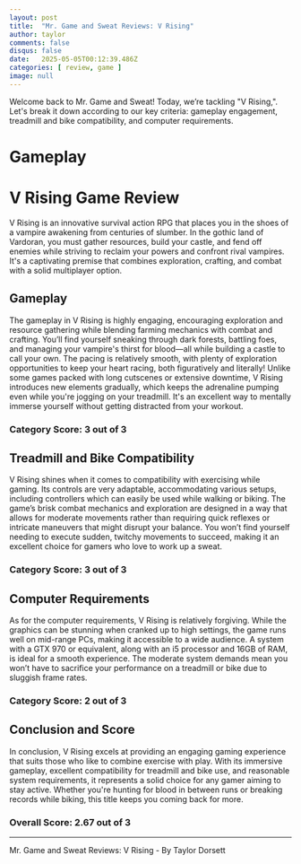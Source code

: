 ```yaml
---
layout: post
title:  "Mr. Game and Sweat Reviews: V Rising"
author: taylor
comments: false
disqus: false
date:   2025-05-05T00:12:39.486Z
categories: [ review, game ]
image: null
---
```


Welcome back to Mr. Game and Sweat! Today, we’re tackling "V Rising,". Let's break it down according to our key criteria: gameplay engagement, treadmill and bike compatibility, and computer requirements.

# Gameplay

# V Rising Game Review

V Rising is an innovative survival action RPG that places you in the shoes of a vampire awakening from centuries of slumber. In the gothic land of Vardoran, you must gather resources, build your castle, and fend off enemies while striving to reclaim your powers and confront rival vampires. It's a captivating premise that combines exploration, crafting, and combat with a solid multiplayer option. 

## Gameplay

The gameplay in V Rising is highly engaging, encouraging exploration and resource gathering while blending farming mechanics with combat and crafting. You’ll find yourself sneaking through dark forests, battling foes, and managing your vampire's thirst for blood—all while building a castle to call your own. The pacing is relatively smooth, with plenty of exploration opportunities to keep your heart racing, both figuratively and literally! Unlike some games packed with long cutscenes or extensive downtime, V Rising introduces new elements gradually, which keeps the adrenaline pumping even while you're jogging on your treadmill. It's an excellent way to mentally immerse yourself without getting distracted from your workout.

### Category Score: 3 out of 3

## Treadmill and Bike Compatibility

V Rising shines when it comes to compatibility with exercising while gaming. Its controls are very adaptable, accommodating various setups, including controllers which can easily be used while walking or biking. The game’s brisk combat mechanics and exploration are designed in a way that allows for moderate movements rather than requiring quick reflexes or intricate maneuvers that might disrupt your balance. You won’t find yourself needing to execute sudden, twitchy movements to succeed, making it an excellent choice for gamers who love to work up a sweat.

### Category Score: 3 out of 3

## Computer Requirements

As for the computer requirements, V Rising is relatively forgiving. While the graphics can be stunning when cranked up to high settings, the game runs well on mid-range PCs, making it accessible to a wide audience. A system with a GTX 970 or equivalent, along with an i5 processor and 16GB of RAM, is ideal for a smooth experience. The moderate system demands mean you won’t have to sacrifice your performance on a treadmill or bike due to sluggish frame rates.

### Category Score: 2 out of 3

## Conclusion and Score

In conclusion, V Rising excels at providing an engaging gaming experience that suits those who like to combine exercise with play. With its immersive gameplay, excellent compatibility for treadmill and bike use, and reasonable system requirements, it represents a solid choice for any gamer aiming to stay active. Whether you're hunting for blood in between runs or breaking records while biking, this title keeps you coming back for more.

### Overall Score: 2.67 out of 3

---

Mr. Game and Sweat Reviews: V Rising - By Taylor Dorsett
